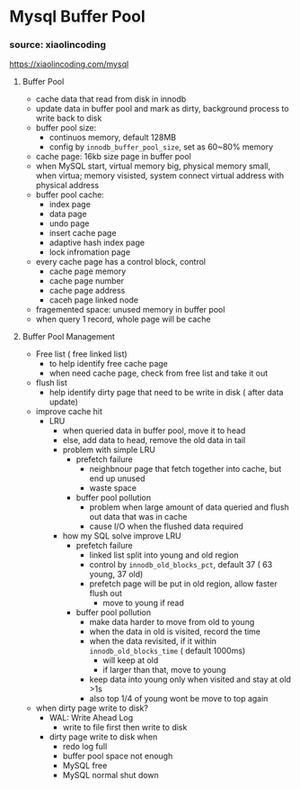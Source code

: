 # Mysql Buffer Pool
### source: xiaolincoding
https://xiaolincoding.com/mysql

1. Buffer Pool
    - cache data that read from disk in innodb
    - update data in buffer pool and mark as dirty, background process to write back to disk
    - buffer pool size:
        - continuos memory, default 128MB
        - config by `innodb_buffer_pool_size`, set as 60~80% memory
    - cache page: 16kb size page in buffer pool
    - when MySQL start, virtual memory big, physical memory small, when virtua; memory visisted, system connect virtual address with physical address
    - buffer pool cache:
        - index page
        - data page
        - undo page
        - insert cache page
        - adaptive hash index page
        - lock infromation page
    - every cache page has a control block, control
        - cache page memory
        - cache page number
        - cache page address
        - caceh page linked node
    - fragemented space: unused memory in buffer pool
    - when query 1 record, whole page will be cache

2. Buffer Pool Management
    - Free list ( free linked list)
        - to help identify free cache page
        - when need cache page, check from free list and take it out
    - flush list
        - help identify dirty page that need to be write in disk ( after data update)
    - improve cache hit
        - LRU
            - when queried data in buffer pool, move it to head
            - else, add data to head, remove the old data in tail
            - problem with simple LRU
                - prefetch failure
                    - neighbnour page that fetch together into cache, but end up unused
                    - waste space
                - buffer pool pollution
                    - problem when large amount of data queried and flush out data that was in cache
                    - cause I/O when the flushed data required
            - how my SQL solve improve LRU
                - prefetch failure
                    - linked list split into young and old region
                    - control by `innodb_old_blocks_pct`, default 37 ( 63 young, 37 old)
                    - prefetch page will be put in old region, allow faster flush out
                        - move to young if read
                - buffer pool pollution
                    - make data harder to move from old to young
                    - when the data in old is visited, record the time
                    - when the data revisited, if it within `innodb_old_blocks_time` ( default 1000ms)
                        - will keep at old
                        - if larger than that, move to young
                    - keep data into young only when visited and stay at old >1s
                    - also top 1/4 of young wont be move to top again
    - when dirty page write to disk?
        - WAL: Write Ahead Log
            - write to file first then write to disk
        - dirty page write to disk when
            - redo log full
            - buffer pool space not enough
            - MySQL free
            - MySQL normal shut down
